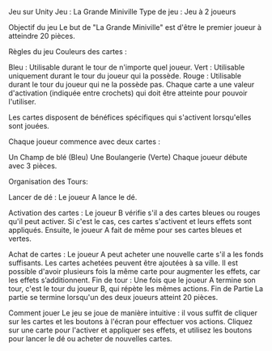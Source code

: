 Jeu sur Unity 
Jeu : La Grande Miniville
Type de jeu : Jeu à 2 joueurs

Objectif du jeu
Le but de "La Grande Miniville" est d'être le premier joueur à atteindre 20 pièces.

Règles du jeu
Couleurs des cartes :

Bleu : Utilisable durant le tour de n'importe quel joueur.
Vert : Utilisable uniquement durant le tour du joueur qui la possède.
Rouge : Utilisable durant le tour du joueur qui ne la possède pas.
Chaque carte a une valeur d'activation (indiquée entre crochets) qui doit être atteinte pour pouvoir l'utiliser.

Les cartes disposent de bénéfices spécifiques qui s'activent lorsqu'elles sont jouées.

Chaque joueur commence avec deux cartes :

Un Champ de blé (Bleu)
Une Boulangerie (Verte)
Chaque joueur débute avec 3 pièces.

Organisation des Tours:

Lancer de dé : Le joueur A lance le dé.

Activation des cartes :
Le joueur B vérifie s'il a des cartes bleues ou rouges qu'il peut activer. Si c'est le cas, ces cartes s'activent et leurs effets sont appliqués.
Ensuite, le joueur A fait de même pour ses cartes bleues et vertes.

Achat de cartes :
Le joueur A peut acheter une nouvelle carte s'il a les fonds suffisants. Les cartes achetées peuvent être ajoutées à sa ville.
Il est possible d'avoir plusieurs fois la même carte pour augmenter les effets, car les effets s’additionnent.
Fin de tour : Une fois que le joueur A termine son tour, c'est le tour du joueur B, qui répète les mêmes actions.
Fin de Partie
La partie se termine lorsqu'un des deux joueurs atteint 20 pièces.

Comment jouer
Le jeu se joue de manière intuitive : il vous suffit de cliquer sur les cartes et les boutons à l'écran pour effectuer vos actions.
Cliquez sur une carte pour l'activer et appliquer ses effets, et utilisez les boutons pour lancer le dé ou acheter de nouvelles cartes.
